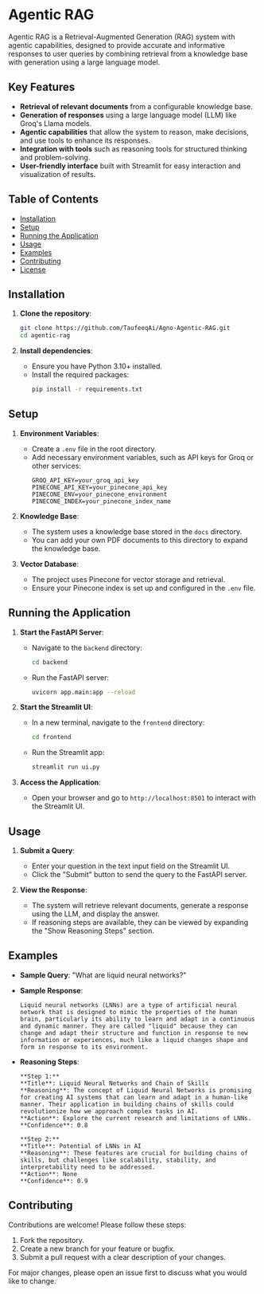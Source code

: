 # Agentic RAG

Agentic RAG is a Retrieval-Augmented Generation (RAG) system with agentic capabilities, designed to provide accurate and informative responses to user queries by combining retrieval from a knowledge base with generation using a large language model.

## Key Features

- **Retrieval of relevant documents** from a configurable knowledge base.
- **Generation of responses** using a large language model (LLM) like Groq's Llama models.
- **Agentic capabilities** that allow the system to reason, make decisions, and use tools to enhance its responses.
- **Integration with tools** such as reasoning tools for structured thinking and problem-solving.
- **User-friendly interface** built with Streamlit for easy interaction and visualization of results.

## Table of Contents

- [Installation](#installation)
- [Setup](#setup)
- [Running the Application](#running-the-application)
- [Usage](#usage)
- [Examples](#examples)
- [Contributing](#contributing)
- [License](#license)

## Installation

1. **Clone the repository**:
   ```bash
   git clone https://github.com/TaufeeqAi/Agno-Agentic-RAG.git
   cd agentic-rag
   ```

2. **Install dependencies**:
   - Ensure you have Python 3.10+ installed.
   - Install the required packages:
     ```bash
     pip install -r requirements.txt
     ```

## Setup

1. **Environment Variables**:
   - Create a `.env` file in the root directory.
   - Add necessary environment variables, such as API keys for Groq or other services:
     ```env
     GROQ_API_KEY=your_groq_api_key
     PINECONE_API_KEY=your_pinecone_api_key
     PINECONE_ENV=your_pinecone_environment
     PINECONE_INDEX=your_pinecone_index_name
     ```

2. **Knowledge Base**:
   - The system uses a knowledge base stored in the `docs` directory.
   - You can add your own PDF documents to this directory to expand the knowledge base.

3. **Vector Database**:
   - The project uses Pinecone for vector storage and retrieval.
   - Ensure your Pinecone index is set up and configured in the `.env` file.

## Running the Application

1. **Start the FastAPI Server**:
   - Navigate to the `backend` directory:
     ```bash
     cd backend
     ```
   - Run the FastAPI server:
     ```bash
     uvicorn app.main:app --reload
     ```

2. **Start the Streamlit UI**:
   - In a new terminal, navigate to the `frontend` directory:
     ```bash
     cd frontend
     ```
   - Run the Streamlit app:
     ```bash
     streamlit run ui.py
     ```

3. **Access the Application**:
   - Open your browser and go to `http://localhost:8501` to interact with the Streamlit UI.

## Usage

1. **Submit a Query**:
   - Enter your question in the text input field on the Streamlit UI.
   - Click the "Submit" button to send the query to the FastAPI server.

2. **View the Response**:
   - The system will retrieve relevant documents, generate a response using the LLM, and display the answer.
   - If reasoning steps are available, they can be viewed by expanding the "Show Reasoning Steps" section.

## Examples

- **Sample Query**: "What are liquid neural networks?"
- **Sample Response**:
  ```
  Liquid neural networks (LNNs) are a type of artificial neural network that is designed to mimic the properties of the human brain, particularly its ability to learn and adapt in a continuous and dynamic manner. They are called "liquid" because they can change and adapt their structure and function in response to new information or experiences, much like a liquid changes shape and form in response to its environment.
  ```

- **Reasoning Steps**:
  ```
  **Step 1:**
  **Title**: Liquid Neural Networks and Chain of Skills
  **Reasoning**: The concept of Liquid Neural Networks is promising for creating AI systems that can learn and adapt in a human-like manner. Their application in building chains of skills could revolutionize how we approach complex tasks in AI.
  **Action**: Explore the current research and limitations of LNNs.
  **Confidence**: 0.8

  **Step 2:**
  **Title**: Potential of LNNs in AI
  **Reasoning**: These features are crucial for building chains of skills, but challenges like scalability, stability, and interpretability need to be addressed.
  **Action**: None
  **Confidence**: 0.9
  ```

## Contributing

Contributions are welcome! Please follow these steps:

1. Fork the repository.
2. Create a new branch for your feature or bugfix.
3. Submit a pull request with a clear description of your changes.

For major changes, please open an issue first to discuss what you would like to change.
